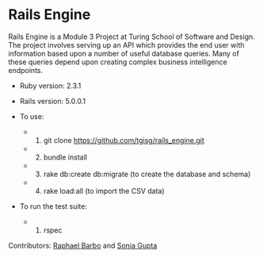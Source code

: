 # Rails Engine

Rails Engine is a Module 3 Project at Turing School of Software and Design. The project involves serving up an API which provides the end user with information based upon a number of useful database queries. Many of these queries depend upon creating complex business intelligence endpoints.

* Ruby version: 2.3.1
* Rails version: 5.0.0.1

* To use:
    * 1) git clone https://github.com/tgisg/rails_engine.git
    * 2) bundle install
    * 3) rake db:create db:migrate (to create the database and schema)
    * 4) rake load:all (to import the CSV data)


* To run the test suite:
    * 1) rspec

Contributors: [Raphael Barbo](https://github.com/rsbarbo) and [Sonia Gupta](https://github.com/tgisg)
